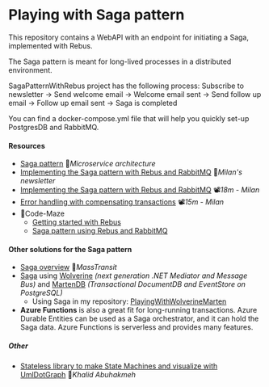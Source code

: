 # Playing with Saga pattern
This repository contains a WebAPI with an endpoint for initiating a Saga, implemented with Rebus.

The Saga pattern is meant for long-lived processes in a distributed environment.

SagaPatternWithRebus project has the following process: Subscribe to newsletter -> Send welcome email -> Welcome email sent -> Send follow up email -> Follow up email sent -> Saga is completed

You can find a docker-compose.yml file that will help you quickly set-up PostgresDB and RabbitMQ.

#### Resources

- [Saga pattern](https://microservices.io/patterns/data/saga.html) 📓*Microservice architecture*
- [Implementing the Saga pattern with Rebus and RabbitMQ](https://www.milanjovanovic.tech/blog/implementing-the-saga-pattern-with-rebus-and-rabbitmq) 📓*Milan's newsletter*
- [Implementing the Saga pattern with Rebus and RabbitMQ](https://youtu.be/dlXCodLxhag) 📽️*18m -* *Milan*
- [Error handling with compensating transactions](https://youtu.be/FPVzevl6Ri8) 📽️*15m -* *Milan*
- 📓Code-Maze
  - [Getting started with Rebus](https://code-maze.com/rebus-dotnet)
  - [Saga pattern using Rebus and RabbitMQ](https://code-maze.com/dotnet-implementing-the-saga-pattern-using-rebus-and-rabbitmq)


#### Other solutions for the Saga pattern

- [Saga overview](https://masstransit.io/documentation/patterns/saga) 📓*MassTransit*
- [Saga](https://wolverine.netlify.app/guide/durability/sagas.html) using [Wolverine](https://wolverine.netlify.app) *(next generation .NET Mediator and Message Bus)* and [MartenDB](https://martendb.io) *(Transactional DocumentDB and EventStore on PostgreSQL)*
  - Using Saga in my repository: [PlayingWithWolverineMarten](https://github.com/19balazs86/PlayingWithWolverineMarten)
- **Azure Functions** is also a great fit for long-running transactions. Azure Durable Entities can be used as a Saga orchestrator, and it can hold the Saga data. Azure Functions is serverless and provides many features.

##### Other

- [Stateless library to make State Machines and visualize with UmlDotGraph](https://khalidabuhakmeh.com/state-machines-light-switches-and-space-travel-with-stateless-and-dotnet-8) 📓*Khalid Abuhakmeh*